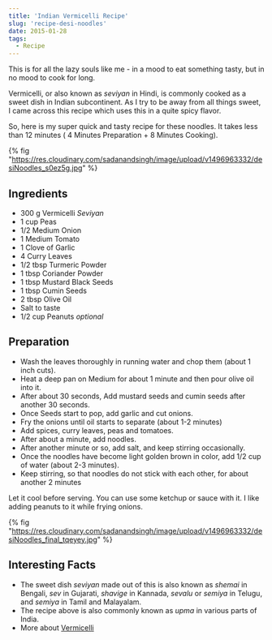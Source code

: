 ```yaml
---
title: 'Indian Vermicelli Recipe'
slug: 'recipe-desi-noodles'
date: 2015-01-28
tags:
  - Recipe
---
```


This is for all the lazy souls like me - in a mood to eat something tasty, but in no mood to cook
for long.

Vermicelli, or also known as _seviyan_ in Hindi, is commonly cooked as a sweet dish in Indian
subcontinent. As I try to be away from all things sweet, I came across this recipe which uses this
in a quite spicy flavor.

<!-- excerpt -->

So, here is my super quick and tasty recipe for these noodles. It takes less than 12 minutes ( 4
Minutes Preparation + 8 Minutes Cooking).

{% fig "https://res.cloudinary.com/sadanandsingh/image/upload/v1496963332/desiNoodles_s0ez5g.jpg" %}

## Ingredients

- 300 g Vermicelli _Seviyan_
- 1 cup Peas
- 1/2 Medium Onion
- 1 Medium Tomato
- 1 Clove of Garlic
- 4 Curry Leaves
- 1/2 tbsp Turmeric Powder
- 1 tbsp Coriander Powder
- 1 tbsp Mustard Black Seeds
- 1 tbsp Cumin Seeds
- 2 tbsp Olive Oil
- Salt to taste
- 1/2 cup Peanuts _optional_

## Preparation

- Wash the leaves thoroughly in running water and chop them (about 1 inch cuts).
- Heat a deep pan on Medium for about 1 minute and then pour olive oil into it.
- After about 30 seconds, Add mustard seeds and cumin seeds after another 30 seconds.
- Once Seeds start to pop, add garlic and cut onions.
- Fry the onions until oil starts to separate (about 1-2 minutes)
- Add spices, curry leaves, peas and tomatoes.
- After about a minute, add noodles.
- After another minute or so, add salt, and keep stirring occasionally.
- Once the noodles have become light golden brown in color, add 1/2 cup of water (about 2-3
  minutes).
- Keep stirring, so that noodles do not stick with each other, for about another 2 minutes

Let it cool before serving. You can use some ketchup or sauce with it. I like adding peanuts to it
while frying onions.

{% fig "https://res.cloudinary.com/sadanandsingh/image/upload/v1496963332/desiNoodles_final_tqeyey.jpg" %}

## Interesting Facts

- The sweet dish _seviyan_ made out of this is also known as _shemai_ in Bengali, _sev_ in
  Gujarati, _shavige_ in Kannada, _sevalu_ or _semiya_ in Telugu, and _semiya_ in Tamil and
  Malayalam.
- The recipe above is also commonly known as _upma_ in various parts of India.
- More about [Vermicelli](https://en.wikipedia.org/wiki/Vermicelli)
